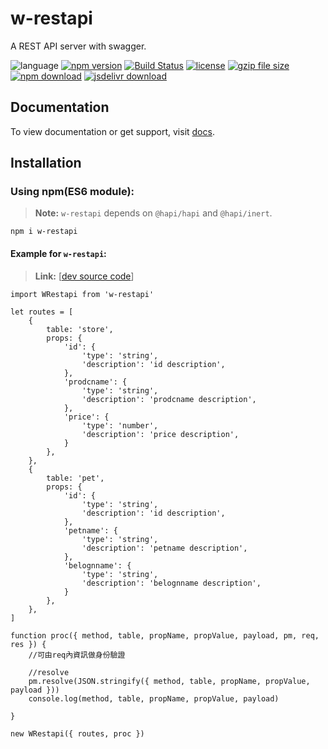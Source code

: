 # w-restapi
A REST API server with swagger.

![language](https://img.shields.io/badge/language-JavaScript-orange.svg) 
[![npm version](http://img.shields.io/npm/v/w-restapi.svg?style=flat)](https://npmjs.org/package/w-restapi) 
[![Build Status](https://travis-ci.org/yuda-lyu/w-restapi.svg?branch=master)](https://travis-ci.org/yuda-lyu/w-restapi) 
[![license](https://img.shields.io/npm/l/w-restapi.svg?style=flat)](https://npmjs.org/package/w-restapi) 
[![gzip file size](http://img.badgesize.io/yuda-lyu/w-restapi/master/dist/w-restapi.umd.js.svg?compression=gzip)](https://github.com/yuda-lyu/w-restapi)
[![npm download](https://img.shields.io/npm/dt/w-restapi.svg)](https://npmjs.org/package/w-restapi) 
[![jsdelivr download](https://img.shields.io/jsdelivr/npm/hm/w-restapi.svg)](https://www.jsdelivr.com/package/npm/w-restapi)

## Documentation
To view documentation or get support, visit [docs](https://yuda-lyu.github.io/w-restapi/global.html).

## Installation
### Using npm(ES6 module):
> **Note:** `w-restapi` depends on `@hapi/hapi` and `@hapi/inert`.

```alias
npm i w-restapi
```
#### Example for `w-restapi`:
> **Link:** [[dev source code](https://github.com/yuda-lyu/w-restapi/blob/master/srv.mjs)]
```alias
import WRestapi from 'w-restapi'

let routes = [
    {
        table: 'store',
        props: {
            'id': {
                'type': 'string',
                'description': 'id description',
            },
            'prodcname': {
                'type': 'string',
                'description': 'prodcname description',
            },
            'price': {
                'type': 'number',
                'description': 'price description',
            }
        },
    },
    {
        table: 'pet',
        props: {
            'id': {
                'type': 'string',
                'description': 'id description',
            },
            'petname': {
                'type': 'string',
                'description': 'petname description',
            },
            'belognname': {
                'type': 'string',
                'description': 'belognname description',
            }
        },
    },
]

function proc({ method, table, propName, propValue, payload, pm, req, res }) {
    //可由req內資訊做身份驗證

    //resolve
    pm.resolve(JSON.stringify({ method, table, propName, propValue, payload }))
    console.log(method, table, propName, propValue, payload)

}

new WRestapi({ routes, proc })
```
